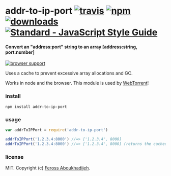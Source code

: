 # addr-to-ip-port [![travis](https://img.shields.io/travis/feross/addr-to-ip-port/master.svg)](https://travis-ci.org/feross/addr-to-ip-port) [![npm](https://img.shields.io/npm/v/addr-to-ip-port.svg)](https://npmjs.org/package/addr-to-ip-port) [![downloads](https://img.shields.io/npm/dm/addr-to-ip-port.svg)](https://npmjs.org/package/addr-to-ip-port) [![Standard - JavaScript Style Guide](https://img.shields.io/badge/code_style-standard-brightgreen.svg)](https://standardjs.com)

#### Convert an "address:port" string to an array [address:string, port:number]

[![browser support](https://ci.testling.com/feross/addr-to-ip-port.png)](https://ci.testling.com/feross/addr-to-ip-port)

Uses a cache to prevent excessive array allocations and GC.

Works in node and the browser. This module is used by [WebTorrent](http://webtorrent.io)!

### install

```
npm install addr-to-ip-port
```

### usage

```js
var addrToIPPort = require('addr-to-ip-port')

addrToIPPort('1.2.3.4:8000') //=> ['1.2.3.4', 8000]
addrToIPPort('1.2.3.4:8000') //=> ['1.2.3.4', 8000] (returns the cached object)
```

### license

MIT. Copyright (c) [Feross Aboukhadijeh](http://feross.org).
